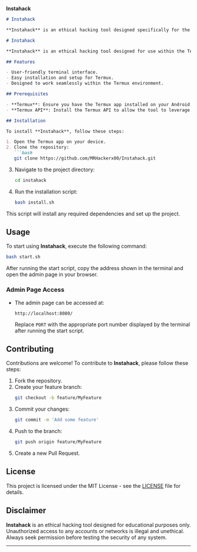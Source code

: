 **Instahack**

```markdown
# Instahack

**Instahack** is an ethical hacking tool designed specifically for the Termux app on Android devices. It functions as a phishing tool that assists cybersecurity professionals and ethical hackers in testing the security of various systems by simulating phishing attacks. This open-source project provides users with the ability to create phishing pages for educational and research purposes, enabling them to understand and demonstrate vulnerabilities in a controlled and responsible manner. Always remember to use this tool ethically and with proper authorization.
```

```markdown
# Instahack

**Instahack** is an ethical hacking tool designed for use within the Termux app. This tool combines Python, HTML, and CSS to provide users with a versatile interface for testing security vulnerabilities ethically.

## Features

- User-friendly terminal interface.
- Easy installation and setup for Termux.
- Designed to work seamlessly within the Termux environment.

## Prerequisites

- **Termux**: Ensure you have the Termux app installed on your Android device.
- **Termux API**: Install the Termux API to allow the tool to leverage underlying Android features.

## Installation

To install **Instahack**, follow these steps:

1. Open the Termux app on your device.
2. Clone the repository:
   ```bash
   git clone https://github.com/MRHackerx00/Instahack.git
   ```
3. Navigate to the project directory:
   ```bash
   cd instahack
   ```
4. Run the installation script:
   ```bash
   bash install.sh
   ```

This script will install any required dependencies and set up the project.

## Usage

To start using **Instahack**, execute the following command:

```bash
bash start.sh
```

After running the start script, copy the address shown in the terminal and open the admin page in your browser. 

### Admin Page Access

- The admin page can be accessed at:
  ```
  http://localhost:8080‎/
  ```
  Replace `PORT` with the appropriate port number displayed by the terminal after running the start script.

## Contributing

Contributions are welcome! To contribute to **Instahack**, please follow these steps:

1. Fork the repository.
2. Create your feature branch:
   ```bash
   git checkout -b feature/MyFeature
   ```
3. Commit your changes:
   ```bash
   git commit -m 'Add some feature'
   ```
4. Push to the branch:
   ```bash
   git push origin feature/MyFeature
   ```
5. Create a new Pull Request.

## License

This project is licensed under the MIT License - see the [LICENSE](LICENSE) file for details.

## Disclaimer

**Instahack** is an ethical hacking tool designed for educational purposes only. Unauthorized access to any accounts or networks is illegal and unethical. Always seek permission before testing the security of any system.

---


```


